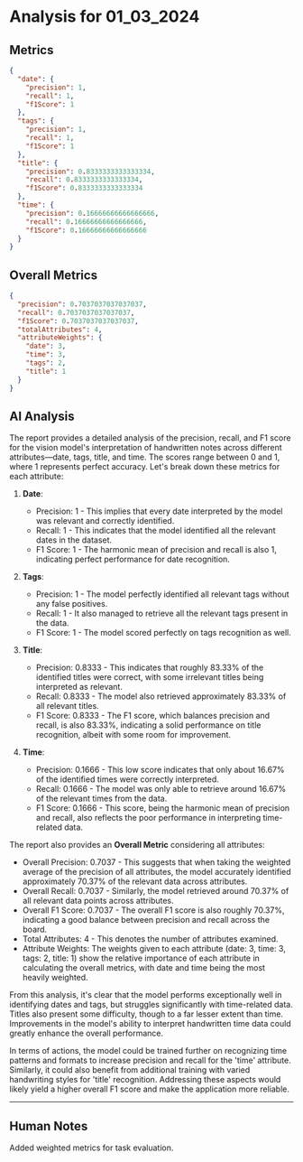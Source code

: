 # Analysis for 01_03_2024

## Metrics

```json
{
  "date": {
    "precision": 1,
    "recall": 1,
    "f1Score": 1
  },
  "tags": {
    "precision": 1,
    "recall": 1,
    "f1Score": 1
  },
  "title": {
    "precision": 0.8333333333333334,
    "recall": 0.8333333333333334,
    "f1Score": 0.8333333333333334
  },
  "time": {
    "precision": 0.16666666666666666,
    "recall": 0.16666666666666666,
    "f1Score": 0.16666666666666666
  }
}
```

## Overall Metrics

```json
{
  "precision": 0.7037037037037037,
  "recall": 0.7037037037037037,
  "f1Score": 0.7037037037037037,
  "totalAttributes": 4,
  "attributeWeights": {
    "date": 3,
    "time": 3,
    "tags": 2,
    "title": 1
  }
}
```

## AI Analysis

The report provides a detailed analysis of the precision, recall, and F1 score for the vision model's interpretation of handwritten notes across different attributes—date, tags, title, and time. The scores range between 0 and 1, where 1 represents perfect accuracy. Let's break down these metrics for each attribute:

1. **Date**:

   - Precision: 1 - This implies that every date interpreted by the model was relevant and correctly identified.
   - Recall: 1 - This indicates that the model identified all the relevant dates in the dataset.
   - F1 Score: 1 - The harmonic mean of precision and recall is also 1, indicating perfect performance for date recognition.

2. **Tags**:

   - Precision: 1 - The model perfectly identified all relevant tags without any false positives.
   - Recall: 1 - It also managed to retrieve all the relevant tags present in the data.
   - F1 Score: 1 - The model scored perfectly on tags recognition as well.

3. **Title**:

   - Precision: 0.8333 - This indicates that roughly 83.33% of the identified titles were correct, with some irrelevant titles being interpreted as relevant.
   - Recall: 0.8333 - The model also retrieved approximately 83.33% of all relevant titles.
   - F1 Score: 0.8333 - The F1 score, which balances precision and recall, is also 83.33%, indicating a solid performance on title recognition, albeit with some room for improvement.

4. **Time**:
   - Precision: 0.1666 - This low score indicates that only about 16.67% of the identified times were correctly interpreted.
   - Recall: 0.1666 - The model was only able to retrieve around 16.67% of the relevant times from the data.
   - F1 Score: 0.1666 - This score, being the harmonic mean of precision and recall, also reflects the poor performance in interpreting time-related data.

The report also provides an **Overall Metric** considering all attributes:

- Overall Precision: 0.7037 - This suggests that when taking the weighted average of the precision of all attributes, the model accurately identified approximately 70.37% of the relevant data across attributes.
- Overall Recall: 0.7037 - Similarly, the model retrieved around 70.37% of all relevant data points across attributes.
- Overall F1 Score: 0.7037 - The overall F1 score is also roughly 70.37%, indicating a good balance between precision and recall across the board.
- Total Attributes: 4 - This denotes the number of attributes examined.
- Attribute Weights: The weights given to each attribute (date: 3, time: 3, tags: 2, title: 1) show the relative importance of each attribute in calculating the overall metrics, with date and time being the most heavily weighted.

From this analysis, it's clear that the model performs exceptionally well in identifying dates and tags, but struggles significantly with time-related data. Titles also present some difficulty, though to a far lesser extent than time. Improvements in the model's ability to interpret handwritten time data could greatly enhance the overall performance.

In terms of actions, the model could be trained further on recognizing time patterns and formats to increase precision and recall for the 'time' attribute. Similarly, it could also benefit from additional training with varied handwriting styles for 'title' recognition. Addressing these aspects would likely yield a higher overall F1 score and make the application more reliable.

---

## Human Notes

Added weighted metrics for task evaluation.

